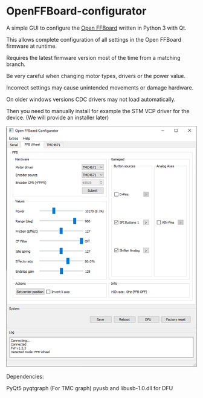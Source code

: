# OpenFFBoard-configurator
A simple GUI to configure the [Open FFBoard](https://github.com/Ultrawipf/OpenFFBoard) written in Python 3 with Qt.

This allows complete configuration of all settings in the Open FFBoard firmware at runtime.

Requires the latest firmware version most of the time from a matching branch.


Be very careful when changing motor types, drivers or the power value.

Incorrect settings may cause unintended movements or damage hardware.


On older windows versions CDC drivers may not load automatically.

Then you need to manually install for example the STM VCP driver for the device. (We will provide an installer later)


![FFB Window](screenshots/FFBwheel.png?raw=true)

Dependencies:

PyQt5
pyqtgraph (For TMC graph)
pyusb and libusb-1.0.dll for DFU